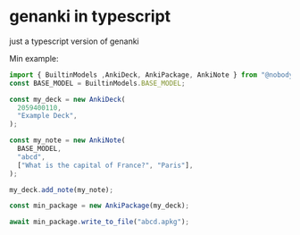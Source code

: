 # genanki in typescript

just a typescript version of genanki

Min example:

```ts
import { BuiltinModels ,AnkiDeck, AnkiPackage, AnkiNote } from "@nobody/anki-deno";
const BASE_MODEL = BuiltinModels.BASE_MODEL;

const my_deck = new AnkiDeck(
  2059400110,
  "Example Deck",
);

const my_note = new AnkiNote(
  BASE_MODEL,
  "abcd",
  ["What is the capital of France?", "Paris"],
);

my_deck.add_note(my_note);

const min_package = new AnkiPackage(my_deck);

await min_package.write_to_file("abcd.apkg");

```
